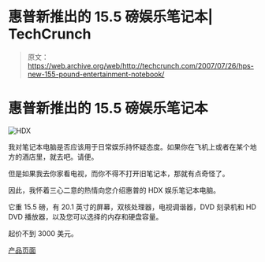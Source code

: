 # 惠普新推出的 15.5 磅娱乐笔记本| TechCrunch

> 原文：<https://web.archive.org/web/http://techcrunch.com/2007/07/26/hps-new-155-pound-entertainment-notebook/>

# 惠普新推出的 15.5 磅娱乐笔记本

![HDX](img/4e3a992cfa2c5be0d2ce8c74e0973e71.png)

我对笔记本电脑是否应该用于日常娱乐持怀疑态度。如果你在飞机上或者在某个地方的酒店里，就去吧。请便。

但是如果我去你家看电视，而你不得不打开旧笔记本，那就有点奇怪了。

因此，我怀着三心二意的热情向您介绍惠普的 HDX 娱乐笔记本电脑。

它重 15.5 磅，有 20.1 英寸的屏幕，双核处理器，电视调谐器，DVD 刻录机和 HD DVD 播放器，以及您可以选择的内存和硬盘容量。

起价不到 3000 美元。

[产品页面](https://web.archive.org/web/20130628163322/http://www.shopping.hp.com/webapp/shopping/computer_can_series.do;HHOJSID=r9nvGyMRd1S2PTvJPZf0MZJ7ZfkhthgQvvwqy2DJ5Th1405T2c5d!197799029?storeName=computer_store&category=notebooks&series_name=HDX_series&tab_switch=true&a1=Usage&v1=Extreme+Multimedia&tab=specs)